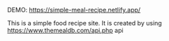 DEMO: https://simple-meal-recipe.netlify.app/

This is a simple food recipe site. It is created by using https://www.themealdb.com/api.php api
